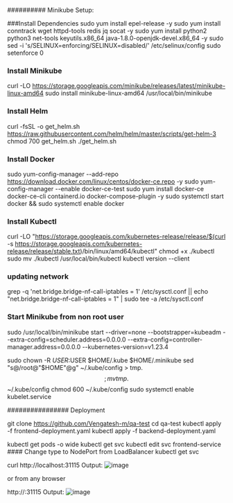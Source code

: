 ##########
Minikube Setup:

###Install Dependencies
sudo yum install epel-release -y
sudo yum install conntrack wget httpd-tools redis jq socat -y
sudo yum install python2 python3 net-tools keyutils.x86_64 java-1.8.0-openjdk-devel.x86_64  -y
sudo sed -i 's/SELINUX=enforcing/SELINUX=disabled/' /etc/selinux/config
sudo setenforce 0

### Install Minikube
curl -LO https://storage.googleapis.com/minikube/releases/latest/minikube-linux-amd64
sudo install minikube-linux-amd64 /usr/local/bin/minikube 

### Install Helm
curl -fsSL -o get_helm.sh https://raw.githubusercontent.com/helm/helm/master/scripts/get-helm-3
chmod 700 get_helm.sh
./get_helm.sh

### Install Docker
sudo yum-config-manager     --add-repo     https://download.docker.com/linux/centos/docker-ce.repo -y
sudo yum-config-manager --enable docker-ce-test
sudo yum install docker-ce docker-ce-cli containerd.io docker-compose-plugin -y
sudo systemctl start docker && sudo systemctl enable docker

### Install Kubectl
curl -LO "https://storage.googleapis.com/kubernetes-release/release/$(curl -s https://storage.googleapis.com/kubernetes-release/release/stable.txt)/bin/linux/amd64/kubectl"
chmod +x ./kubectl
sudo mv ./kubectl /usr/local/bin/kubectl
kubectl version --client

### updating network
grep -q 'net.bridge.bridge-nf-call-iptables = 1' /etc/sysctl.conf || echo "net.bridge.bridge-nf-call-iptables = 1" | sudo tee -a /etc/sysctl.conf


### Start Minikube from non root user
sudo /usr/local/bin/minikube start --driver=none  --bootstrapper=kubeadm --extra-config=scheduler.address=0.0.0.0 --extra-config=controller-manager.address=0.0.0.0 --kubernetes-version=v1.23.4
   
sudo chown -R $USER:$USER $HOME/.kube $HOME/.minikube
sed "s@/root@"$HOME"@g" ~/.kube/config > tmp.$$; mv tmp.$$ ~/.kube/config
chmod 600 ~/.kube/config
sudo systemctl enable kubelet.service

################
Deployment

git clone https://github.com/Vengatesh-m/qa-test
cd qa-test
kubectl apply -f frontend-deployment.yaml
kubectl apply -f backend-deployment.yaml

kubectl get pods -o wide
kubectl get svc
kubectl edit svc frontend-service #### Change type to NodePort from LoadBalancer
kubectl get svc

curl http://localhost:31115
Output:
![image](https://github.com/npallegoud/Minikube_deploy/assets/76092758/7119428d-220d-4c06-897d-7418f7970c76)


or from any browser

http://<IP of the Machine>:31115
Output:
![image](https://github.com/npallegoud/Minikube_deploy/assets/76092758/cbf505db-76f4-4ce3-b4b2-2f254bb62e72)


